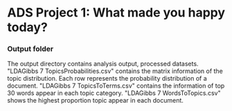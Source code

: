 # ADS Project 1: What made you happy today?
### Output folder

The output directory contains analysis output, processed datasets. 
"LDAGibbs 7 TopicsProbabilities.csv" contains the matrix information of the topic distribution.
Each row represents the probability distribution of a document.
"LDAGibbs 7 TopicsToTerms.csv" contains the information of top 30 words appear in each topic category.
"LDAGibbs 7 WordsToTopics.csv" shows the highest proportion topic appear in each document.
